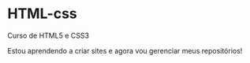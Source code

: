 # HTML-css
Curso de HTML5 e CSS3

Estou aprendendo a criar sites e agora vou gerenciar meus repositórios!